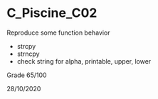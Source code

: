 # C_Piscine_C02
Reproduce some function behavior

- strcpy
- strncpy
- check string for alpha, printable, upper, lower

Grade 65/100

28/10/2020
